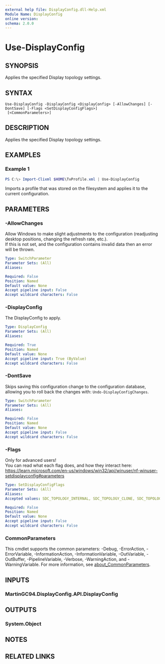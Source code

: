 ```yaml
---
external help file: DisplayConfig.dll-Help.xml
Module Name: DisplayConfig
online version:
schema: 2.0.0
---
```


# Use-DisplayConfig

## SYNOPSIS
Applies the specified Display topology settings.

## SYNTAX

```
Use-DisplayConfig -DisplayConfig <DisplayConfig> [-AllowChanges] [-DontSave] [-Flags <SetDisplayConfigFlags>]
 [<CommonParameters>]
```

## DESCRIPTION
Applies the specified Display topology settings.

## EXAMPLES

### Example 1
```powershell
PS C:\> Import-Clixml $HOME\TvProfile.xml | Use-DisplayConfig
```

Imports a profile that was stored on the filesystem and applies it to the current configuration.

## PARAMETERS

### -AllowChanges
Allow Windows to make slight adjustments to the configuration (readjusting desktop positions, changing the refresh rate, etc.).  
If this is not set, and the configuration contains invalid data then an error will be thrown.

```yaml
Type: SwitchParameter
Parameter Sets: (All)
Aliases:

Required: False
Position: Named
Default value: None
Accept pipeline input: False
Accept wildcard characters: False
```

### -DisplayConfig
The DisplayConfig to apply.

```yaml
Type: DisplayConfig
Parameter Sets: (All)
Aliases:

Required: True
Position: Named
Default value: None
Accept pipeline input: True (ByValue)
Accept wildcard characters: False
```

### -DontSave
Skips saving this configuration change to the configuration database, allowing you to roll back the changes with: `Undo-DisplayConfigChanges`.

```yaml
Type: SwitchParameter
Parameter Sets: (All)
Aliases:

Required: False
Position: Named
Default value: None
Accept pipeline input: False
Accept wildcard characters: False
```

### -Flags
Only for advanced users!  
You can read what each flag does, and how they interact here: https://learn.microsoft.com/en-us/windows/win32/api/winuser/nf-winuser-setdisplayconfig#parameters

```yaml
Type: SetDisplayConfigFlags
Parameter Sets: (All)
Aliases:
Accepted values: SDC_TOPOLOGY_INTERNAL, SDC_TOPOLOGY_CLONE, SDC_TOPOLOGY_EXTEND, SDC_TOPOLOGY_EXTERNAL, SDC_USE_DATABASE_CURRENT, SDC_TOPOLOGY_SUPPLIED, SDC_USE_SUPPLIED_DISPLAY_CONFIG, SDC_VALIDATE, SDC_APPLY, SDC_NO_OPTIMIZATION, SDC_SAVE_TO_DATABASE, SDC_ALLOW_CHANGES, SDC_PATH_PERSIST_IF_REQUIRED, SDC_FORCE_MODE_ENUMERATION, SDC_ALLOW_PATH_ORDER_CHANGES, SDC_VIRTUAL_MODE_AWARE, SDC_VIRTUAL_REFRESH_RATE_AWARE

Required: False
Position: Named
Default value: None
Accept pipeline input: False
Accept wildcard characters: False
```

### CommonParameters
This cmdlet supports the common parameters: -Debug, -ErrorAction, -ErrorVariable, -InformationAction, -InformationVariable, -OutVariable, -OutBuffer, -PipelineVariable, -Verbose, -WarningAction, and -WarningVariable. For more information, see [about_CommonParameters](http://go.microsoft.com/fwlink/?LinkID=113216).

## INPUTS

### MartinGC94.DisplayConfig.API.DisplayConfig

## OUTPUTS

### System.Object
## NOTES

## RELATED LINKS
